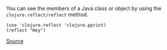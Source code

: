 You can see the members of a Java class or object by using the `clojure.reflect/reflect` method.

```
(use 'clojure.reflect 'clojure.pprint)
(reflect "Hey")
```

[Source](http://stackoverflow.com/questions/5821286/how-can-i-get-the-methods-of-a-java-class-from-clojure)
